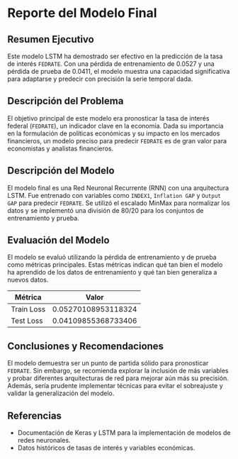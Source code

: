 # Reporte del Modelo Final

## Resumen Ejecutivo

Este modelo LSTM ha demostrado ser efectivo en la predicción de la tasa de interés `FEDRATE`. Con una pérdida de entrenamiento de 0.0527 y una pérdida de prueba de 0.0411, el modelo muestra una capacidad significativa para adaptarse y predecir con precisión la serie temporal dada.

## Descripción del Problema

El objetivo principal de este modelo era pronosticar la tasa de interés federal (`FEDRATE`), un indicador clave en la economía. Dada su importancia en la formulación de políticas económicas y su impacto en los mercados financieros, un modelo preciso para predecir `FEDRATE` es de gran valor para economistas y analistas financieros.

## Descripción del Modelo

El modelo final es una Red Neuronal Recurrente (RNN) con una arquitectura LSTM. Fue entrenado con variables como `INDEX1`, `Inflation GAP` y `Output GAP` para predecir `FEDRATE`. Se utilizó el escalado MinMax para normalizar los datos y se implementó una división de 80/20 para los conjuntos de entrenamiento y prueba.

## Evaluación del Modelo

El modelo se evaluó utilizando la pérdida de entrenamiento y de prueba como métricas principales. Estas métricas indican qué tan bien el modelo ha aprendido de los datos de entrenamiento y qué tan bien generaliza a nuevos datos.

| Métrica       | Valor                   |
|---------------|-------------------------|
| Train Loss    | 0.05270108953118324     |
| Test Loss     | 0.04109855368733406     |

## Conclusiones y Recomendaciones

El modelo demuestra ser un punto de partida sólido para pronosticar `FEDRATE`. Sin embargo, se recomienda explorar la inclusión de más variables y probar diferentes arquitecturas de red para mejorar aún más su precisión. Además, sería prudente implementar técnicas para evitar el sobreajuste y validar la generalización del modelo.

## Referencias

- Documentación de Keras y LSTM para la implementación de modelos de redes neuronales.
- Datos históricos de tasas de interés y variables económicas.
